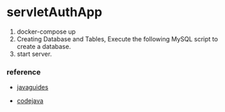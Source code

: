 # servletAuthApp

1. docker-compose up
2. Creating Database and Tables, Execute the following MySQL script to create a database.
3. start server.

### reference

- [javaguides](https://www.javaguides.net/2019/03/jsp-servlet-jdbc-mysql-crud-example-tutorial.html)

* [codejava](https://www.codejava.net/frameworks/hibernate/hibernate-one-to-many-association-annotations-example)
